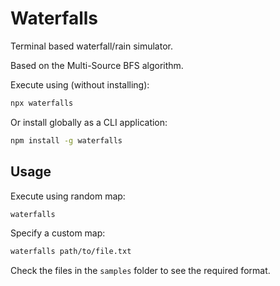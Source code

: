 # Waterfalls

Terminal based waterfall/rain simulator.

Based on the Multi-Source BFS algorithm.

Execute using (without installing):

```bash
npx waterfalls
```

Or install globally as a CLI application:

```bash
npm install -g waterfalls
```
## Usage

Execute using random map:

```bash
waterfalls
```

Specify a custom map:

```bash
waterfalls path/to/file.txt
```

Check the files in the `samples` folder to see the required format.
